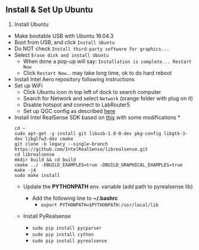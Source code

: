 ## Install \& Set Up Ubuntu
1. Install Ubuntu
  * Make bootable USB with Ubuntu 16.04.3
  * Boot from USB, and click `Install Ubuntu`
  * Do NOT check `Install third-party software for graphics...`
  * Select `Erase disk and install Ubuntu`
    * When done a pop-up will say: `Installation is complete... Restart Now`
    * Click `Restart Now`... may take long time, ok to do hard reboot
* Install Intel Aero repository following instructions
* Set up WiFi
  * Click Ubuntu icon in top left of dock to search computer
  * Search for Network and select `Network` (orange folder with plug on it)
  * Disable hotspot and connect to LabRouter5
  * Set up QGC config as described [here](https://github.com/intel-aero/meta-intel-aero/wiki/90-(References)-OS-user-Installation)
* Install Intel RealSense SDK based on [this](https://github.com/intel-aero/meta-intel-aero/wiki/90-(References)-OS-user-Installation#intel-realsense-sdk) with some modifications
    * 
    ```
    cd ~
    sudo apt-get -y install git libusb-1.0-0-dev pkg-config libgtk-3-dev libglfw3-dev cmake
    git clone -b legacy --single-branch https://github.com/IntelRealSense/librealsense.git
    cd librealsense
    mkdir build && cd build
    cmake ../ -DBUILD_EXAMPLES=true -DBUILD_GRAPHICAL_EXAMPLES=true
    make -j4
    sudo make install
    ```
  * Update the **PYTHONPATH** env. variable (add path to pyrealsense lib)
    * Add the following line to **~/.bashrc**
      * `export PYTHONPATH=$PYTHONPATH:/usr/local/lib`
      
  * Install PyRealsense
    * `sudo pip install pycparser`
    * `sudo pip install cython`
    * `sudo pip install pyrealsense`
